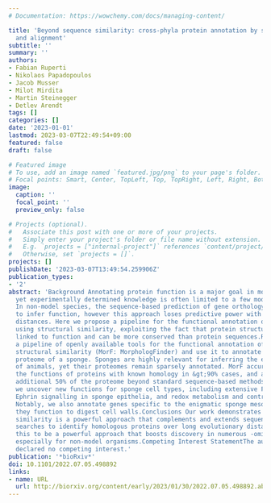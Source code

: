 ```yaml
---
# Documentation: https://wowchemy.com/docs/managing-content/

title: 'Beyond sequence similarity: cross-phyla protein annotation by structural prediction
  and alignment'
subtitle: ''
summary: ''
authors:
- Fabian Ruperti
- Nikolaos Papadopoulos
- Jacob Musser
- Milot Mirdita
- Martin Steinegger
- Detlev Arendt
tags: []
categories: []
date: '2023-01-01'
lastmod: 2023-03-07T22:49:54+09:00
featured: false
draft: false

# Featured image
# To use, add an image named `featured.jpg/png` to your page's folder.
# Focal points: Smart, Center, TopLeft, Top, TopRight, Left, Right, BottomLeft, Bottom, BottomRight.
image:
  caption: ''
  focal_point: ''
  preview_only: false

# Projects (optional).
#   Associate this post with one or more of your projects.
#   Simply enter your project's folder or file name without extension.
#   E.g. `projects = ["internal-project"]` references `content/project/deep-learning/index.md`.
#   Otherwise, set `projects = []`.
projects: []
publishDate: '2023-03-07T13:49:54.259906Z'
publication_types:
- '2'
abstract: 'Background Annotating protein function is a major goal in molecular biology,
  yet experimentally determined knowledge is often limited to a few model organisms.
  In non-model species, the sequence-based prediction of gene orthology can be used
  to infer function, however this approach loses predictive power with longer evolutionary
  distances. Here we propose a pipeline for the functional annotation of proteins
  using structural similarity, exploiting the fact that protein structures are directly
  linked to function and can be more conserved than protein sequences.Results We propose
  a pipeline of openly available tools for the functional annotation of proteins via
  structural similarity (MorF: MorphologFinder) and use it to annotate the complete
  proteome of a sponge. Sponges are highly relevant for inferring the early history
  of animals, yet their proteomes remain sparsely annotated. MorF accurately predicts
  the functions of proteins with known homology in &gt;90% cases, and annotates an
  additional 50% of the proteome beyond standard sequence-based methods. Using this,
  we uncover new functions for sponge cell types, including extensive FGF, TGF and
  Ephrin signalling in sponge epithelia, and redox metabolism and control in myopeptidocytes.
  Notably, we also annotate genes specific to the enigmatic sponge mesocytes, proposing
  they function to digest cell walls.Conclusions Our work demonstrates that structural
  similarity is a powerful approach that complements and extends sequence similarity
  searches to identify homologous proteins over long evolutionary distances. We anticipate
  this to be a powerful approach that boosts discovery in numerous -omics datasets,
  especially for non-model organisms.Competing Interest StatementThe authors have
  declared no competing interest.'
publication: '*bioRxiv*'
doi: 10.1101/2022.07.05.498892
links:
- name: URL
  url: http://biorxiv.org/content/early/2023/01/30/2022.07.05.498892.abstract
---
```

